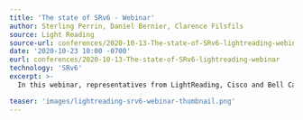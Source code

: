 ```yaml
---
title: 'The state of SRv6 - Webinar'
author: Sterling Perrin, Daniel Bernier, Clarence Filsfils
source: Light Reading
source-url: conferences/2020-10-13-The-state-of-SRv6-lightreading-webinar
date: '2020-10-23 10:00 -0700'
eurl: conferences/2020-10-13-The-state-of-SRv6-lightreading-webinar
technology: 'SRv6'
excerpt: >-
  In this webinar, representatives from LightReading, Cisco and Bell Canada explore the state of SRv6 (SR with IPv6 data plane) and explain how it enhances all SR MPLS capabilities – simplification, resiliency, traffic engineering.

teaser: 'images/lightreading-srv6-webinar-thumbnail.png'
---
```


